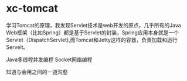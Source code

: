 # xc-tomcat

学习Tomcat的原理，我发现Servlet技术是web开发的原点，几乎所有的Java Web框架（比如Spring）都是基于Servlet的封装，Spring应用本身就是一个Servlet（DispatchServlet),而Tomcat和Jetty这样的容器，负责加载和运行Servelt。

Java多线程并发编程
Socket网络编程

知道与会用之间的一道沟壑